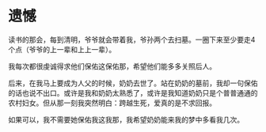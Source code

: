 
# 遗憾

读书的那会，每到清明，爷爷就会带着我，爷孙两个去扫墓。一圈下来至少要走4个点（爷爷的上一辈和上上一辈）。

我每次都很虔诚得求他们保佑这保佑那，希望他们能多多关照后人。

后来，在我马上要成为人父的时候，奶奶去世了。站在奶奶的墓前，我却一句保佑的话也说不出口。或许是我和奶奶太熟悉了，或许是我知道奶奶只是个普普通通的农村妇女。但从那一刻我突然明白：跨越生死，爱真的是不求回报。

如果可以，我不需要她保佑我这我那，我希望奶奶能来我的梦中多看我几次。
